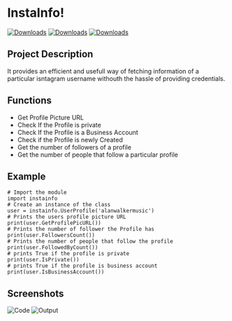 # InstaInfo!
[![Downloads](https://pepy.tech/badge/instainfo)](https://pepy.tech/project/instainfo)
[![Downloads](https://pepy.tech/badge/instainfo/month)](https://pepy.tech/project/instainfo)
[![Downloads](https://pepy.tech/badge/instainfo/week)](https://pepy.tech/project/instainfo)
## Project Description

It provides an efficient and usefull way of fetching information of a particular isntagram username withouth the hassle of providing credentials.

## Functions

- Get Profile Picture URL
- Check If the Profile is private
- Check If the Profile is a Business Account
- Check if the Profile is newly Created
- Get the number of followers of a profile
- Get the number of people that follow a particular profile


## Example
```
# Import the module
import instainfo
# Create an instance of the class
user = instainfo.UserProfile('alanwalkermusic')
# Prints the users profile picture URL
print(user.GetProfilePicURL())
# Prints the number of follower the Profile has
print(user.FollowersCount())
# Prints the number of people that follow the profile
print(user.FollowedByCount())
# prints True if the profile is private
print(user.IsPrivate())
# prints True if the profile is business account
print(user.IsBusinessAccount())
```

## Screenshots <a name = "screenshots"></a>

![Code](https://raw.githubusercontent.com/haydencordeiro/instainfo/master/code.png?token=AJYANYAOCOZEDXXE4BUTPXDA76CNS)
![Output](https://raw.githubusercontent.com/haydencordeiro/instainfo/master/op.png?token=AJYANYFR7WLOZQMXQJ73T5TA76CJS)
